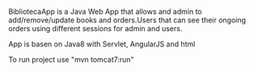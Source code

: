 BibliotecaApp is a Java Web App that allows and admin to add/remove/update books and orders.Users that can see their ongoing orders using different sessions for admin and users.

App is basen on Java8 with Servlet, AngularJS and html


To run project use "mvn tomcat7:run"
